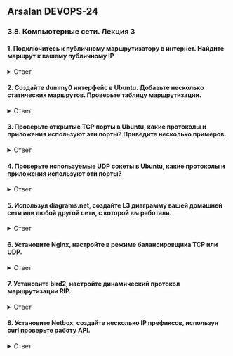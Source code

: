 ## Arsalan DEVOPS-24

### 3.8. Компьютерные сети. Лекция 3

#### 1. Подключитесь к публичному маршрутизатору в интернет. Найдите маршрут к вашему публичному IP

<details>
<summary>Ответ</summary>

![](dir38/3.8.1.png)
</details>

#### 2. Создайте dummy0 интерфейс в Ubuntu. Добавьте несколько статических маршрутов. Проверьте таблицу маршрутизации.

<details>
<summary>Ответ</summary>

``` 
Поднял интерфейс dummy1 с ip 10.10.10.1/24, прописал статический маршрут хоста ya.ru на этот интерфейс и 
снял дамп трафика для проверки маршрутизации.   
```
![](dir38/3.8.2.png)

</details>

#### 3. Проверьте открытые TCP порты в Ubuntu, какие протоколы и приложения используют эти порты? Приведите несколько примеров.

<details>
<summary>Ответ</summary>

![](dir38/3.8.3.png)

```
8000 порт прокси нетбокса развернут в docker
80 порт прокси nginx
53 порту работают днс запросы
22 порт удаленного управления сервером
9111 порт для приложение node_exporter, осущестляет сбор метрик с сервера 
```
</details>

#### 4. Проверьте используемые UDP сокеты в Ubuntu, какие протоколы и приложения используют эти порты?

<details>
<summary>Ответ</summary>

![](dir38/3.8.4.png)

``` 
53 порту работают днс запросы
68 порт для dhcp клиента
546 порт для dhcp клиента ipv6
```
</details>

#### 5. Используя diagrams.net, создайте L3 диаграмму вашей домашней сети или любой другой сети, с которой вы работали.

<details>
<summary>Ответ</summary>

![](dir38/3.8.5.png)
</details>

#### 6. Установите Nginx, настройте в режиме балансировщика TCP или UDP.

<details>
<summary>Ответ</summary>


</details>

#### 7. Установите bird2, настройте динамический протокол маршрутизации RIP. 

<details>
<summary>Ответ</summary>

</details>

#### 8. Установите Netbox, создайте несколько IP префиксов, используя curl проверьте работу API.

<details>
<summary>Ответ</summary>

</details>